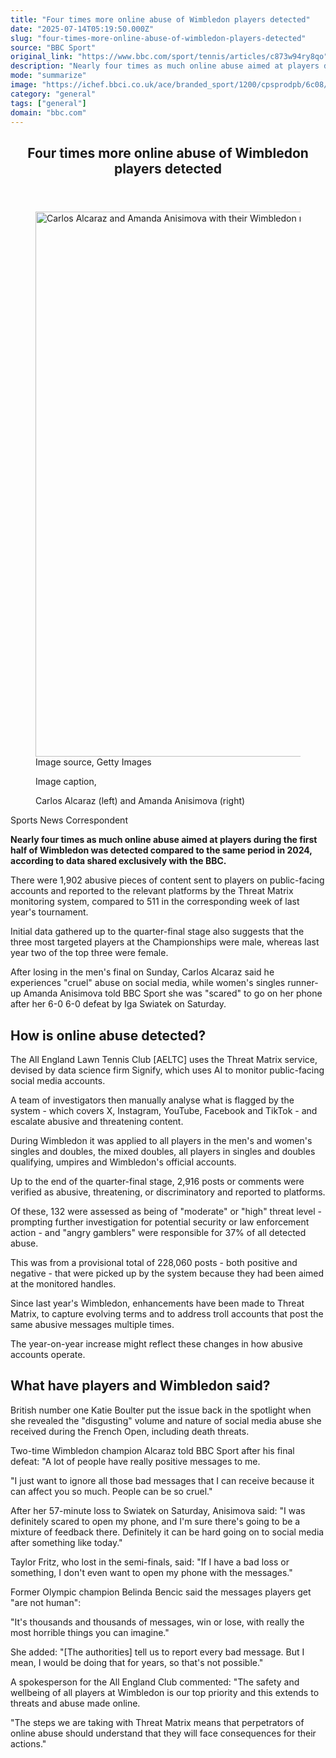 ```yaml
---
title: "Four times more online abuse of Wimbledon players detected"
date: "2025-07-14T05:19:50.000Z"
slug: "four-times-more-online-abuse-of-wimbledon-players-detected"
source: "BBC Sport"
original_link: "https://www.bbc.com/sport/tennis/articles/c873w94ry8qo"
description: "Nearly four times as much online abuse aimed at players during the first half of Wimbledon was detected compared to the same period in 2024, according to data shared exclusively with the BBC."
mode: "summarize"
image: "https://ichef.bbci.co.uk/ace/branded_sport/1200/cpsprodpb/6c08/live/20ae12d0-6029-11f0-82b0-07e01aa823d2.jpg"
category: "general"
tags: ["general"]
domain: "bbc.com"
---
```

<div id="readability-page-1" class="page"><div><main id="main-content" data-testid="main-content"><article id="urn-bbc-ares--article-c873w94ry8qo"><header data-component="headline-block"><h2 id="main-heading" type="headline" tabindex="-1"><span role="text">Four times more online abuse of Wimbledon players detected </span></h2></header><div data-component="image-block"><figure><p><span><picture><source srcset="https://ichef.bbci.co.uk/ace/standard/240/cpsprodpb/6c08/live/20ae12d0-6029-11f0-82b0-07e01aa823d2.jpg.webp 240w, https://ichef.bbci.co.uk/ace/standard/320/cpsprodpb/6c08/live/20ae12d0-6029-11f0-82b0-07e01aa823d2.jpg.webp 320w, https://ichef.bbci.co.uk/ace/standard/480/cpsprodpb/6c08/live/20ae12d0-6029-11f0-82b0-07e01aa823d2.jpg.webp 480w, https://ichef.bbci.co.uk/ace/standard/624/cpsprodpb/6c08/live/20ae12d0-6029-11f0-82b0-07e01aa823d2.jpg.webp 624w, https://ichef.bbci.co.uk/ace/standard/800/cpsprodpb/6c08/live/20ae12d0-6029-11f0-82b0-07e01aa823d2.jpg.webp 800w, https://ichef.bbci.co.uk/ace/standard/976/cpsprodpb/6c08/live/20ae12d0-6029-11f0-82b0-07e01aa823d2.jpg.webp 976w" type="image/webp"><img alt="Carlos Alcaraz and Amanda Anisimova with their Wimbledon runner-up trophies" src="https://ichef.bbci.co.uk/ace/standard/1552/cpsprodpb/6c08/live/20ae12d0-6029-11f0-82b0-07e01aa823d2.jpg" srcset="https://ichef.bbci.co.uk/ace/standard/240/cpsprodpb/6c08/live/20ae12d0-6029-11f0-82b0-07e01aa823d2.jpg 240w, https://ichef.bbci.co.uk/ace/standard/320/cpsprodpb/6c08/live/20ae12d0-6029-11f0-82b0-07e01aa823d2.jpg 320w, https://ichef.bbci.co.uk/ace/standard/480/cpsprodpb/6c08/live/20ae12d0-6029-11f0-82b0-07e01aa823d2.jpg 480w, https://ichef.bbci.co.uk/ace/standard/624/cpsprodpb/6c08/live/20ae12d0-6029-11f0-82b0-07e01aa823d2.jpg 624w, https://ichef.bbci.co.uk/ace/standard/800/cpsprodpb/6c08/live/20ae12d0-6029-11f0-82b0-07e01aa823d2.jpg 800w, https://ichef.bbci.co.uk/ace/standard/976/cpsprodpb/6c08/live/20ae12d0-6029-11f0-82b0-07e01aa823d2.jpg 976w" width="1552" height="872.5076142131979"></picture></span><span role="text"><span>Image source, </span>Getty Images</span></p><figcaption><span>Image caption, </span><p>Carlos Alcaraz (left) and Amanda Anisimova (right) </p></figcaption></figure></div><div data-component="byline-block"><p>Sports News Correspondent</p></div><div data-component="text-block"><p><b>Nearly four times as much online abuse aimed at players during the first half of Wimbledon was detected compared to the same period in 2024, according to data shared exclusively with the BBC.</b></p><p>There were 1,902 abusive pieces of content sent to players on public-facing accounts and reported to the relevant platforms by the Threat Matrix monitoring system, compared to 511 in the corresponding week of last year's tournament.</p><p>Initial data gathered up to the quarter-final stage also suggests that the three most targeted players at the Championships were male, whereas last year two of the top three were female.</p><p>After losing in the men's final on Sunday, Carlos Alcaraz said he experiences "cruel" abuse on social media, while women's singles runner-up Amanda Anisimova told BBC Sport she was "scared" to go on her phone after her 6-0 6-0 defeat by Iga Swiatek on Saturday.</p></div><p data-component="subheadline-block"><h2 id="How-is-online-abuse-detected" tabindex="-1"><span role="text">How is online abuse detected?</span></h2></p><div data-component="text-block"><p>The All England Lawn Tennis Club [AELTC] uses the Threat Matrix service, devised by data science firm Signify, which uses AI to monitor public-facing social media accounts.</p><p>A team of investigators then manually analyse what is flagged by the system - which covers X, Instagram, YouTube, Facebook and TikTok - and escalate abusive and threatening content.</p><p>During Wimbledon it was applied to all players in the men's and women's singles and doubles, the mixed doubles, all players in singles and doubles qualifying, umpires and Wimbledon's official accounts.</p><p>Up to the end of the quarter-final stage, 2,916 posts or comments were verified as abusive, threatening, or discriminatory and reported to platforms.</p><p>Of these, 132 were assessed as being of "moderate" or "high" threat level - prompting further investigation for potential security or law enforcement action - and "angry gamblers" were responsible for 37% of all detected abuse.</p><p>This was from a provisional total of 228,060 posts - both positive and negative - that were picked up by the system because they had been aimed at the monitored handles.</p><p>Since last year's Wimbledon, enhancements have been made to Threat Matrix, to capture evolving terms and to address troll accounts that post the same abusive messages multiple times.</p><p>The year-on-year increase might reflect these changes in how abusive accounts operate.</p></div><p data-component="subheadline-block"><h2 id="What-have-players-and-Wimbledon-said" tabindex="-1"><span role="text">What have players and Wimbledon said?</span></h2></p><div data-component="text-block"><p>British number one Katie Boulter put the issue back in the spotlight when she revealed the "disgusting" volume and nature of social media abuse she received during the French Open, including death threats.</p><p>Two-time Wimbledon champion Alcaraz told BBC Sport after his final defeat: "A lot of people have really positive messages to me. </p><p>"I just want to ignore all those bad messages that I can receive because it can affect you so much. People can be so cruel."</p><p>After her 57-minute loss to Swiatek on Saturday, Anisimova said: "I was definitely scared to open my phone, and I'm sure there's going to be a mixture of feedback there. Definitely it can be hard going on to social media after something like today."</p><p>Taylor Fritz, who lost in the semi-finals, said: "If I have a bad loss or something, I don't even want to open my phone with the messages."</p><p>Former Olympic champion Belinda Bencic said the messages players get "are not human": </p><p>"It's thousands and thousands of messages, win or lose, with really the most horrible things you can imagine."</p><p>She added: "[The authorities] tell us to report every bad message. But I mean, I would be doing that for years, so that's not possible."</p><p>A spokesperson for the All England Club commented: "The safety and wellbeing of all players at Wimbledon is our top priority and this extends to threats and abuse made online.</p><p>"The steps we are taking with Threat Matrix means that perpetrators of online abuse should understand that they will face consequences for their actions."</p></div></article></main></div></div>